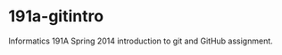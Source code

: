 191a-gitintro
=============

Informatics 191A Spring 2014 introduction to git and GitHub assignment. 
